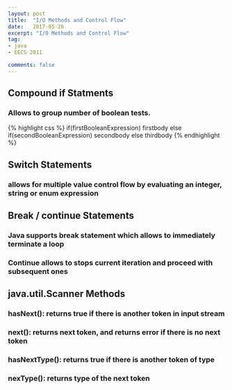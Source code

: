 ```yaml
---
layout: post
title:  "I/O Methods and Control Flow"
date:   2017-05-26
excerpt: "I/O Methods and Control Flow"
tag:
- java
- EECS 2011

comments: false
---
```


## Compound if Statments

### Allows to group number of boolean tests.

{% highlight css %}
if(firstBooleanExpression)
  firstbody
else if(secondBooleanExpression)
  secondbody
else
  thirdbody
{% endhighlight %}

## Switch Statements
### allows for multiple value control flow by evaluating an integer, string or enum expression

## Break / continue Statements
### Java supports break statement which allows to immediately terminate a loop
### Continue allows to stops current iteration and proceed with subsequent ones

## java.util.Scanner Methods
### hasNext(): returns true if there is another token in input stream
### next(): returns next token, and returns error if there is no next token
### hasNextType(): returns true if there is another token of type
### nexType(): returns type of the next token

##
